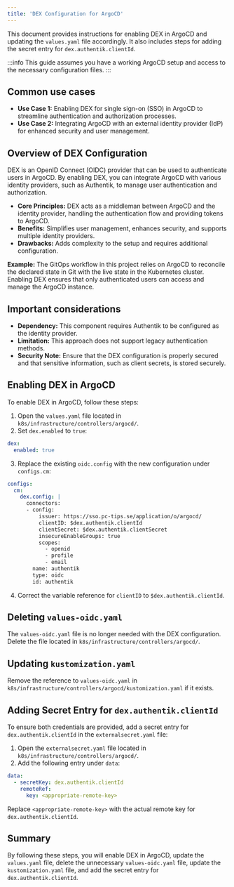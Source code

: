 ```yaml
---
title: 'DEX Configuration for ArgoCD'
---
```


This document provides instructions for enabling DEX in ArgoCD and updating the `values.yaml` file accordingly. It also includes steps for adding the secret entry for `dex.authentik.clientId`.

:::info
This guide assumes you have a working ArgoCD setup and access to the necessary configuration files.
:::

## Common use cases

- **Use Case 1:** Enabling DEX for single sign-on (SSO) in ArgoCD to streamline authentication and authorization processes.
- **Use Case 2:** Integrating ArgoCD with an external identity provider (IdP) for enhanced security and user management.

## Overview of DEX Configuration

DEX is an OpenID Connect (OIDC) provider that can be used to authenticate users in ArgoCD. By enabling DEX, you can integrate ArgoCD with various identity providers, such as Authentik, to manage user authentication and authorization.

- **Core Principles:** DEX acts as a middleman between ArgoCD and the identity provider, handling the authentication flow and providing tokens to ArgoCD.
- **Benefits:** Simplifies user management, enhances security, and supports multiple identity providers.
- **Drawbacks:** Adds complexity to the setup and requires additional configuration.

**Example:** The GitOps workflow in this project relies on ArgoCD to reconcile the declared state in Git with the live state in the Kubernetes cluster. Enabling DEX ensures that only authenticated users can access and manage the ArgoCD instance.

## Important considerations

- **Dependency:** This component requires Authentik to be configured as the identity provider.
- **Limitation:** This approach does not support legacy authentication methods.
- **Security Note:** Ensure that the DEX configuration is properly secured and that sensitive information, such as client secrets, is stored securely.

## Enabling DEX in ArgoCD

To enable DEX in ArgoCD, follow these steps:

1. Open the `values.yaml` file located in `k8s/infrastructure/controllers/argocd/`.
2. Set `dex.enabled` to `true`:

```yaml
dex:
  enabled: true
```

3. Replace the existing `oidc.config` with the new configuration under `configs.cm`:

```yaml
configs:
  cm:
    dex.config: |
      connectors:
      - config:
          issuer: https://sso.pc-tips.se/application/o/argocd/
          clientID: $dex.authentik.clientId
          clientSecret: $dex.authentik.clientSecret
          insecureEnableGroups: true
          scopes:
            - openid
            - profile
            - email
        name: authentik
        type: oidc
        id: authentik
```

4. Correct the variable reference for `clientID` to `$dex.authentik.clientId`.

## Deleting `values-oidc.yaml`

The `values-oidc.yaml` file is no longer needed with the DEX configuration. Delete the file located in `k8s/infrastructure/controllers/argocd/`.

## Updating `kustomization.yaml`

Remove the reference to `values-oidc.yaml` in `k8s/infrastructure/controllers/argocd/kustomization.yaml` if it exists.

## Adding Secret Entry for `dex.authentik.clientId`

To ensure both credentials are provided, add a secret entry for `dex.authentik.clientId` in the `externalsecret.yaml` file:

1. Open the `externalsecret.yaml` file located in `k8s/infrastructure/controllers/argocd/`.
2. Add the following entry under `data`:

```yaml
data:
  - secretKey: dex.authentik.clientId
    remoteRef:
      key: <appropriate-remote-key>
```

Replace `<appropriate-remote-key>` with the actual remote key for `dex.authentik.clientId`.

## Summary

By following these steps, you will enable DEX in ArgoCD, update the `values.yaml` file, delete the unnecessary `values-oidc.yaml` file, update the `kustomization.yaml` file, and add the secret entry for `dex.authentik.clientId`.
